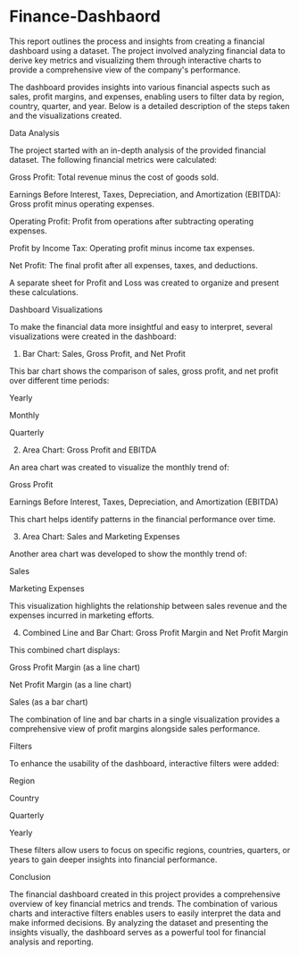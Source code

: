# Finance-Dashbaord
This report outlines the process and insights from creating a financial dashboard using a dataset. The project involved analyzing financial data to derive key metrics and visualizing them through interactive charts to provide a comprehensive view of the company's performance. 

The dashboard provides insights into various financial aspects such as sales, profit margins, and expenses, enabling users to filter data by region, country, quarter, and year. Below is a detailed description of the steps taken and the visualizations created.

Data Analysis

The project started with an in-depth analysis of the provided financial dataset. The following financial metrics were calculated:

Gross Profit: Total revenue minus the cost of goods sold.

Earnings Before Interest, Taxes, Depreciation, and Amortization (EBITDA): Gross profit minus operating expenses.

Operating Profit: Profit from operations after subtracting operating expenses.

Profit by Income Tax: Operating profit minus income tax expenses.

Net Profit: The final profit after all expenses, taxes, and deductions.

A separate sheet for Profit and Loss was created to organize and present these calculations.

Dashboard Visualizations

To make the financial data more insightful and easy to interpret, several visualizations were created in the dashboard:

1. Bar Chart: Sales, Gross Profit, and Net Profit

This bar chart shows the comparison of sales, gross profit, and net profit over different time periods:

Yearly

Monthly

Quarterly

2. Area Chart: Gross Profit and EBITDA

An area chart was created to visualize the monthly trend of:

Gross Profit

Earnings Before Interest, Taxes, Depreciation, and Amortization (EBITDA)

This chart helps identify patterns in the financial performance over time.

3. Area Chart: Sales and Marketing Expenses

Another area chart was developed to show the monthly trend of:

Sales

Marketing Expenses

This visualization highlights the relationship between sales revenue and the expenses incurred in marketing efforts.

4. Combined Line and Bar Chart: Gross Profit Margin and Net Profit Margin

This combined chart displays:

Gross Profit Margin (as a line chart)

Net Profit Margin (as a line chart)

Sales (as a bar chart)

The combination of line and bar charts in a single visualization provides a comprehensive view of profit margins alongside sales performance.

Filters

To enhance the usability of the dashboard, interactive filters were added:

Region

Country

Quarterly

Yearly

These filters allow users to focus on specific regions, countries, quarters, or years to gain deeper insights into financial performance.

Conclusion

The financial dashboard created in this project provides a comprehensive overview of key financial metrics and trends. The combination of various charts and interactive filters enables users to easily interpret the data and make informed decisions. By analyzing the dataset and presenting the insights visually, the dashboard serves as a powerful tool for financial analysis and reporting.
